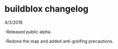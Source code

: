 # buildblox changelog

4/3/2018

-Released public alpha.


-Redone the map and added anti-greifing precautions.
